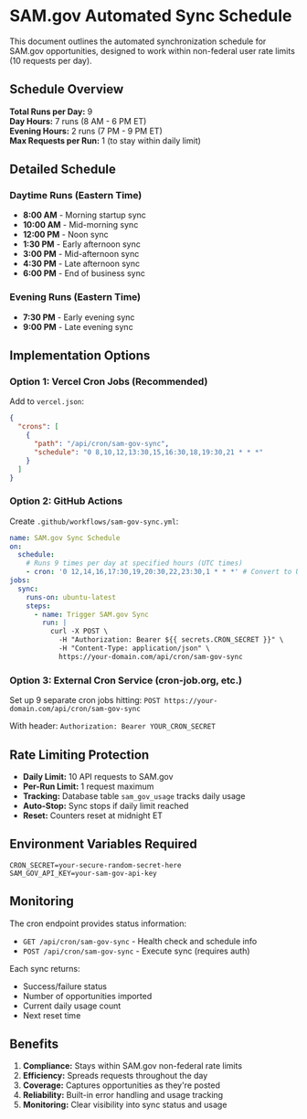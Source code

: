 # SAM.gov Automated Sync Schedule

This document outlines the automated synchronization schedule for SAM.gov opportunities, designed to work within non-federal user rate limits (10 requests per day).

## Schedule Overview

**Total Runs per Day:** 9  
**Day Hours:** 7 runs (8 AM - 6 PM ET)  
**Evening Hours:** 2 runs (7 PM - 9 PM ET)  
**Max Requests per Run:** 1 (to stay within daily limit)

## Detailed Schedule

### Daytime Runs (Eastern Time)
- **8:00 AM** - Morning startup sync
- **10:00 AM** - Mid-morning sync  
- **12:00 PM** - Noon sync
- **1:30 PM** - Early afternoon sync
- **3:00 PM** - Mid-afternoon sync
- **4:30 PM** - Late afternoon sync  
- **6:00 PM** - End of business sync

### Evening Runs (Eastern Time)  
- **7:30 PM** - Early evening sync
- **9:00 PM** - Late evening sync

## Implementation Options

### Option 1: Vercel Cron Jobs (Recommended)
Add to `vercel.json`:

```json
{
  "crons": [
    {
      "path": "/api/cron/sam-gov-sync",
      "schedule": "0 8,10,12,13:30,15,16:30,18,19:30,21 * * *"
    }
  ]
}
```

### Option 2: GitHub Actions
Create `.github/workflows/sam-gov-sync.yml`:

```yaml
name: SAM.gov Sync Schedule
on:
  schedule:
    # Runs 9 times per day at specified hours (UTC times)
    - cron: '0 12,14,16,17:30,19,20:30,22,23:30,1 * * *' # Convert to UTC
jobs:
  sync:
    runs-on: ubuntu-latest
    steps:
      - name: Trigger SAM.gov Sync
        run: |
          curl -X POST \
            -H "Authorization: Bearer ${{ secrets.CRON_SECRET }}" \
            -H "Content-Type: application/json" \
            https://your-domain.com/api/cron/sam-gov-sync
```

### Option 3: External Cron Service (cron-job.org, etc.)
Set up 9 separate cron jobs hitting:
`POST https://your-domain.com/api/cron/sam-gov-sync`

With header: `Authorization: Bearer YOUR_CRON_SECRET`

## Rate Limiting Protection

- **Daily Limit:** 10 API requests to SAM.gov
- **Per-Run Limit:** 1 request maximum  
- **Tracking:** Database table `sam_gov_usage` tracks daily usage
- **Auto-Stop:** Sync stops if daily limit reached
- **Reset:** Counters reset at midnight ET

## Environment Variables Required

```env
CRON_SECRET=your-secure-random-secret-here
SAM_GOV_API_KEY=your-sam-gov-api-key
```

## Monitoring

The cron endpoint provides status information:
- `GET /api/cron/sam-gov-sync` - Health check and schedule info
- `POST /api/cron/sam-gov-sync` - Execute sync (requires auth)

Each sync returns:
- Success/failure status
- Number of opportunities imported  
- Current daily usage count
- Next reset time

## Benefits

1. **Compliance:** Stays within SAM.gov non-federal rate limits
2. **Efficiency:** Spreads requests throughout the day
3. **Coverage:** Captures opportunities as they're posted
4. **Reliability:** Built-in error handling and usage tracking
5. **Monitoring:** Clear visibility into sync status and usage